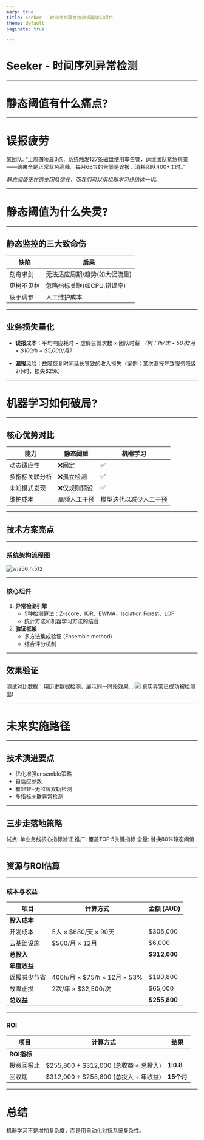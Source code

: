 ```yaml
---
marp: true
title: Seeker - 时间序列异常检测机器学习项目
theme: default
paginate: true

---
```


# Seeker - 时间序列异常检测

---

# 静态阈值有什么痛点?

---

# 误报疲劳

某团队: “上周四凌晨3点，系统触发127条磁盘使用率告警，运维团队紧急排查——结果全是正常业务高峰。每月68%的告警是误报，消耗团队400+工时。”

*静态阈值正在透支团队信任，而我们可以用机器学习终结这一切。*

---

# 静态阈值为什么失灵?

---
## 静态监控的三大致命伤
| 缺陷       | 后果                          |
| ---------- | ----------------------------- |
| 刻舟求剑   | 无法适应周期/趋势(如大促流量) |
| 见树不见林 | 忽略指标关联(如CPU,错误率)    |
| 疲于调参   | 人工维护成本                  |

---
## 业务损失量化
- **误报**成本：平均响应耗时 × 虚假告警次数 × 团队时薪
*（例：1h/次 × 50次/月 × $100/h = $5,000/月）*

- **漏报**风险：故障恢复时间延长导致的收入损失（案例：某次漏报导致服务降级2小时，损失$25k）

---

# 机器学习如何破局?

---
## 核心优势对比
| 能力           | 静态阈值     | 机器学习               |
| -------------- | ------------ | ---------------------- |
| 动态适应性     | ❌固定        | ✅                      |
| 多指标关联分析 | ❌孤立检测    | ✅                      |
| 未知模式发现   | ❌仅规则预设  | ✅                      |
| 维护成本       | 高频人工干预 | 模型迭代以减少人工干预 |

---
## 技术方案亮点

---

### 系统架构流程图
![w:256 h:512](./assets/diagram-three-dimension-rating-1.png)

---

### 核心组件

1. **异常检测引擎**
    - 5种检测算法：Z-score、IQR、EWMA、Isolation Forest、LOF
    - 统计方法和机器学习方法的结合
2. **验证框架**
    - 多方法集成验证 (Ensemble method)
    - 综合评分机制

---
## 效果验证
测试对比数据：用历史数据检测，展示同一时段效果...
![](./assets/three-dimension-rating.png)
真实异常已成功被检测出!

---
# 未来实施路径
---
## 技术演进要点
- 优化增强ensemble策略
- 自适应参数
- 有监督+无监督双轨检测
- 多指标关联异常检测

---
## 三步走落地策略
试点: 单业务线核心指标验证
推广: 覆盖TOP 5关键指标
全量: 替换80%静态阈值

---
## 资源与ROI估算

---
### 成本与收益

<!-- 400h/月 = 每个工作日约18小时团队处理误报
5人团队平均每人每月80小时处理误报（每天约4小时） -->


| 项目         | 计算方式                     | 金额 (AUD)   |
| ------------ | ---------------------------- | ------------ |
| **投入成本** |                              |              |
| 开发成本     | 5人 × $680/天 × 90天         | $306,000     |
| 云基础设施   | $500/月 × 12月               | $6,000       |
| **总投入**   |                              | **$312,000** |
| **年度收益** |                              |              |
| 误报减少节省 | 400h/月 × $75/h × 12月 × 53% | $190,800     |
| 故障止损     | 2次/年 × $32,500/次          | $65,000      |
| **总收益**   |                              | **$255,800** |

---

### ROI

| 项目        | 计算方式        | 结果 |
| ----------- | --------------- | ---------- |
| **ROI指标** |                 |            |
| 投资回报比  | $255,800 ÷ $312,000 (总收益 ÷ 总投入) | **1:0.8**  |
| 回收期      | $312,000 ÷ $255,800 (总投入 ÷ 年收益) | **15个月** |

---
# 总结
机器学习不是增加复杂度，而是用自动化对抗系统复杂性。
